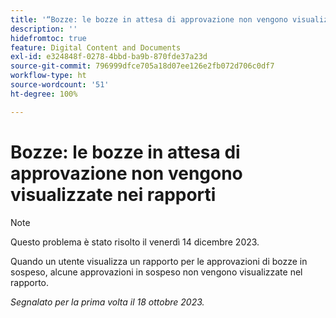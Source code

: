 ```yaml
---
title: '“Bozze: le bozze in attesa di approvazione non vengono visualizzate nei rapporti”'
description: ''
hidefromtoc: true
feature: Digital Content and Documents
exl-id: e324848f-0278-4bbd-ba9b-870fde37a23d
source-git-commit: 796999dfce705a18d07ee126e2fb072d706c0df7
workflow-type: ht
source-wordcount: '51'
ht-degree: 100%

---
```


# Bozze: le bozze in attesa di approvazione non vengono visualizzate nei rapporti

>[!NOTE]
>
>Questo problema è stato risolto il venerdì 14 dicembre 2023.

<!--WF and WFP-->

Quando un utente visualizza un rapporto per le approvazioni di bozze in sospeso, alcune approvazioni in sospeso non vengono visualizzate nel rapporto.

_Segnalato per la prima volta il 18 ottobre 2023._
